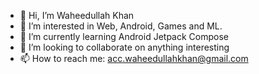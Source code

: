 - 👋 Hi, I’m Waheedullah Khan
- 👀 I’m interested in Web, Android, Games and ML.
- 🌱 I’m currently learning Android Jetpack Compose
- 💞️ I’m looking to collaborate on anything interesting
- 📫 How to reach me: acc.waheedullahkhan@gmail.com

<!---
waheedullahkhan001/waheedullahkhan001 is a ✨ special ✨ repository because its `README.md` (this file) appears on your GitHub profile.
You can click the Preview link to take a look at your changes.
--->
